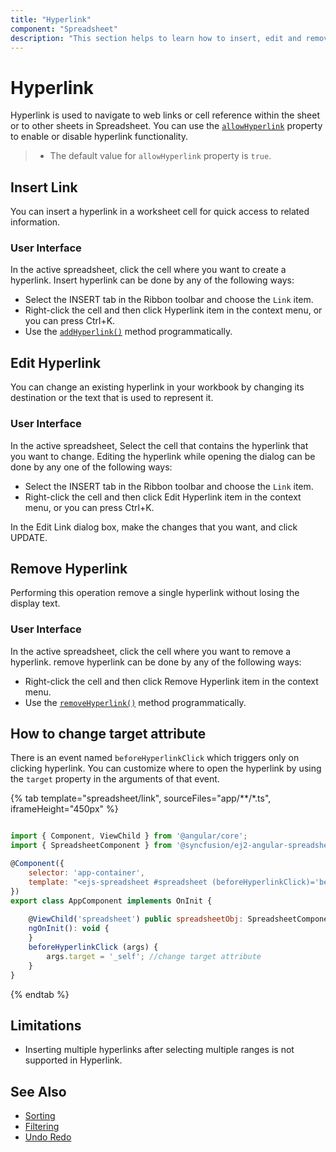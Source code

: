 ```yaml
---
title: "Hyperlink"
component: "Spreadsheet"
description: "This section helps to learn how to insert, edit and remove a hyperlink in Spreadsheet control."
---
```


# Hyperlink

Hyperlink is used to navigate to web links or cell reference within the sheet or to other sheets in Spreadsheet. You can use the [`allowHyperlink`](../api/spreadsheet/#allowHyperlink) property to enable or disable hyperlink functionality.

> * The default value for `allowHyperlink` property is `true`.

## Insert Link

You can insert a hyperlink in a worksheet cell for quick access to related information.

### User Interface

In the active spreadsheet, click the cell where you want to create a hyperlink. Insert hyperlink can be done by any of the following ways:
* Select the INSERT tab in the Ribbon toolbar and choose the `Link` item.
* Right-click the cell and then click Hyperlink item in the context menu, or you can press Ctrl+K.
* Use the [`addHyperlink()`](../api/spreadsheet/#hyperlink) method programmatically.

## Edit Hyperlink

You can change an existing hyperlink in your workbook by changing its destination or the text that is used to represent it.

### User Interface

In the active spreadsheet, Select the cell that contains the hyperlink that you want to change. Editing the hyperlink while opening the dialog can be done by any one of the following ways:

* Select the INSERT tab in the Ribbon toolbar and choose the `Link` item.
* Right-click the cell and then click Edit Hyperlink item in the context menu, or you can press Ctrl+K.

In the Edit Link dialog box, make the changes that you want, and click UPDATE.

## Remove Hyperlink

Performing this operation remove a single hyperlink without losing the display text.

### User Interface

In the active spreadsheet, click the cell where you want to remove a hyperlink. remove hyperlink can be done by any of the following ways:
* Right-click the cell and then click Remove Hyperlink item in the context menu.
* Use the [`removeHyperlink()`](../api/spreadsheet/#hyperlink) method programmatically.

## How to change target attribute

There is an event named `beforeHyperlinkClick` which triggers only on clicking hyperlink. You can customize where to open the hyperlink by using the `target` property in the arguments of that event.

{% tab template="spreadsheet/link", sourceFiles="app/**/*.ts", iframeHeight="450px" %}

```javascript

import { Component, ViewChild } from '@angular/core';
import { SpreadsheetComponent } from '@syncfusion/ej2-angular-spreadsheet';

@Component({
    selector: 'app-container',
    template: "<ejs-spreadsheet #spreadsheet (beforeHyperlinkClick)='beforeHyperlinkClick($event)'> <e-sheets> <e-sheet name='Monthly Budget' selectedRange='D13'>  <e-rows>  <e-row>  <e-cells>   <e-cell value='Item Name'></e-cell>   <e-cell value='Quantity'></e-cell>  <e-cell value='Price'></e-cell> <e-cell value='Amount'></e-cell> <e-cell value='Stock Detail'></e-cell>   <e-cell value='Website'></e-cell>   </e-cells>    </e-row> <e-row>     <e-cells>    <e-cell value='Casual Shoes'></e-cell>   <e-cell value='10'></e-cell>  <e-cell value='$20'></e-cell>  <e-cell value='$200'></e-cell> <e-cell value='OUT OF STOCK'></e-cell>  <e-cell value='Amazon' hyperlink='https://www.amazon.com/'></e-cell> </e-cells> </e-row>  <e-row> <e-cells> <e-cell value='Sports Shoes'></e-cell>  <e-cell value='20'></e-cell> <e-cell value='$30'></e-cell>  <e-cell value='$600'></e-cell>  <e-cell value='IN STOCK' hyperlink='Stock!A2:B2'></e-cell> <e-cell value='Overstack' hyperlink='https://www.overstock.com/'></e-cell> </e-cells> </e-row> <e-row>   <e-cells>   <e-cell value='Formal Shoes'></e-cell>   <e-cell value='20'></e-cell> <e-cell value='$15'></e-cell>  <e-cell value='$300'></e-cell>  <e-cell value='IN STOCK' hyperlink='Stock!A3:B3'></e-cell>  <e-cell value='Aliexpress' hyperlink='https://www.aliexpress.com/'></e-cell>  </e-cells>  </e-row>  <e-row>   <e-cells>    <e-cell value='Sandals & Floaters'></e-cell>  <e-cell value='15'></e-cell>  <e-cell value='$20'></e-cell>   <e-cell value='$300'></e-cell> <e-cell value='OUT OF STOCK'></e-cell>  <e-cell value='Alibaba' hyperlink='http://www.alibaba.com/'></e-cell>    </e-cells>    </e-row>  <e-row>  <e-cells>  <e-cell value='Flip-Flops & Slippers'></e-cell>   <e-cell value='30'></e-cell> <e-cell value='$10'></e-cell>  <e-cell value='$300'></e-cell>    <e-cell value='IN STOCK' hyperlink='Stock!A4:B4'></e-cell>  <e-cell value='Taobao' hyperlink='https://taobao.com/'></e-cell>   </e-cells>   </e-row>  </e-rows>  <e-columns>     <e-column [width]=110></e-column>     <e-column [width]=115></e-column> <e-column [width]=110></e-column> <e-column [width]=100></e-column>    <e-column [width]=120></e-column> <e-column [width]=140></e-column> </e-columns>  </e-sheet> <e-sheet name='Stock' selectedRange='D13'>  <e-rows>  <e-row> <e-cells>    <e-cell value='Item Name'></e-cell> <e-cell value='Available Count'></e-cell>     </e-cells> </e-row>  <e-row> <e-cells>  <e-cell value='Casual Shoes'></e-cell> <e-cell value='10'></e-cell>   </e-cells>  </e-row> <e-row>   <e-cells>  <e-cell value='Sports Shoes'></e-cell>  <e-cell value='20'></e-cell>  </e-cells> </e-row>  <e-row>  <e-cells> <e-cell value='Formal Shoes'></e-cell>  <e-cell value='20'></e-cell></e-cells></e-row>  <e-row> <e-cells>  <e-cell value='Sandals & Floaters'></e-cell><e-cell value='15'></e-cell>  </e-cells>  </e-row><e-row> <e-cells> <e-cell value='Flip-Flops & Slippers'></e-cell>  <e-cell value='30'></e-cell> </e-cells> </e-row> </e-rows> <e-columns> <e-column [width]=110></e-column><e-column [width]=115></e-column></e-columns></e-sheet></e-sheets><e-rows></e-rows></ejs-spreadsheet>"
})
export class AppComponent implements OnInit {
  
    @ViewChild('spreadsheet') public spreadsheetObj: SpreadsheetComponent;
    ngOnInit(): void {
    }
    beforeHyperlinkClick (args) {
        args.target = '_self'; //change target attribute
    }
}

```

{% endtab %}

## Limitations

* Inserting multiple hyperlinks after selecting multiple ranges is not supported in Hyperlink.

## See Also

* [Sorting](./sort)
* [Filtering](./filter)
* [Undo Redo](./undo-redo)